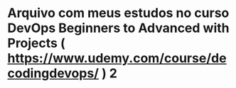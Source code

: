 # Arquivo com meus estudos no curso DevOps Beginners to Advanced with Projects ( https://www.udemy.com/course/decodingdevops/ ) 2

